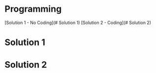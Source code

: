 # Programming 

[Solution 1 - No Coding](# Solution 1)
[Solution 2 - Coding](# Solution 2)

# Solution 1

# Solution 2
